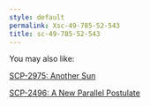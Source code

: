 ```yaml
---
style: default
permalink: Xsc-49-785-52-543
title: sc-49-785-52-543
---
```

You may also like:

[SCP-2975: Another Sun](http://scp-wiki.net/scp-2975)

[SCP-2496: A New Parallel Postulate](http://scp-wiki.net/scp-2496)
